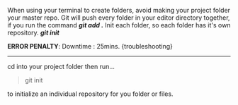 When using your terminal to create folders, avoid making your project folder your master repo. Git will push every folder in your editor directory together, if you run the command  ___git add .___  Init each folder, so each folder has it's own repository. ___git init___


**ERROR PENALTY**: Downtime : 25mins. {troubleshooting}

---

cd into your project folder then run...
>git init

 to initialize an individual repository for you folder or files.

